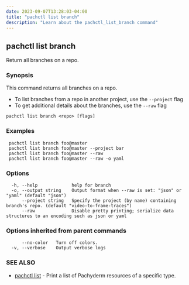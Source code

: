 ```yaml
---
date: 2023-09-07T13:28:03-04:00
title: "pachctl list branch"
description: "Learn about the pachctl_list_branch command"
---
```


## pachctl list branch

Return all branches on a repo.

### Synopsis

This command returns all branches on a repo. 

- To list branches from a repo in another project, use the `--project` flag 
- To get additional details about the branches, use the `--raw` flag 


```
pachctl list branch <repo> [flags]
```

### Examples

```
 pachctl list branch foo@master 
 pachctl list branch foo@master --project bar 
 pachctl list branch foo@master --raw 
 pachctl list branch foo@master --raw -o yaml 

```

### Options

```
  -h, --help             help for branch
  -o, --output string    Output format when --raw is set: "json" or "yaml" (default "json")
      --project string   Specify the project (by name) containing branch's repo. (default "video-to-frame-traces")
      --raw              Disable pretty printing; serialize data structures to an encoding such as json or yaml
```

### Options inherited from parent commands

```
      --no-color   Turn off colors.
  -v, --verbose    Output verbose logs
```

### SEE ALSO

* [pachctl list](../pachctl_list)	 - Print a list of Pachyderm resources of a specific type.

